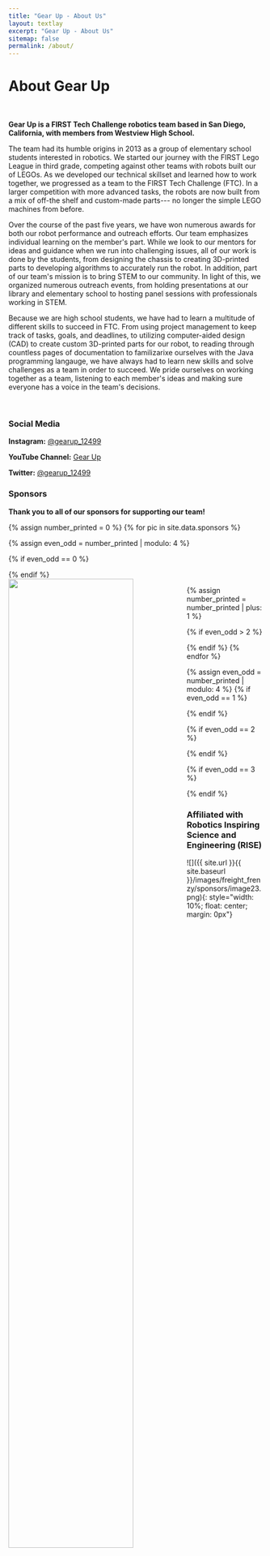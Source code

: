 ```yaml
---
title: "Gear Up - About Us"
layout: textlay
excerpt: "Gear Up - About Us"
sitemap: false
permalink: /about/
---
```


# About Gear Up

<br>

**Gear Up is a FIRST Tech Challenge robotics team based in San Diego, California, with members from Westview High School.**

The team had its humble origins in 2013 as a group of elementary school students interested in robotics. We started our journey with the FIRST Lego League in third grade, competing against other teams with robots built our of LEGOs. As we developed our technical skillset and learned how to work together, we progressed as a team to the FIRST Tech Challenge (FTC). In a larger competition with more advanced tasks, the robots are now built from a mix of off-the shelf and custom-made parts--- no longer the simple LEGO machines from before. 

Over the course of the past five years, we have won numerous awards for both our robot performance and outreach efforts. Our team emphasizes individual learning on the member's part. While we look to our mentors for ideas and guidance when we run into challenging issues, all of our work is done by the students, from designing the chassis to creating 3D-printed parts to developing algorithms to accurately run the robot. In addition, part of our team's mission is to bring STEM to our community. In light of this, we organized numerous outreach events, from holding presentations at our library and elementary school to hosting panel sessions with professionals working in STEM.

Because we are high school students, we have had to learn a multitude of different skills to succeed in FTC. From using project management to keep track of tasks, goals, and deadlines, to utilizing computer-aided design (CAD) to create custom 3D-printed parts for our robot, to reading through countless pages of documentation to familizarixe ourselves with the Java programming langauge, we have always had to learn new skills and solve challenges as a team in order to succeed. We pride ourselves on working together as a team, listening to each member's ideas and making sure everyone has a voice in the team's decisions.

<br>

### Social Media

**Instagram:** [@gearup_12499](https://www.instagram.com/gearup_12499/)

**YouTube Channel:** [Gear Up](https://www.youtube.com/channel/UCO8Uq6jTFN_uF80hEzFgdQA)

**Twitter:** [@gearup_12499](https://twitter.com/gearup_12499)

### Sponsors

**Thank you to all of our sponsors for supporting our team!**

{% assign number_printed = 0 %}
{% for pic in site.data.sponsors %}

{% assign even_odd = number_printed | modulo: 4 %}

{% if even_odd == 0 %}
<div class="row">
{% endif %}

<div class="col-sm-3 clearfix">
<img src="{{ site.url }}{{ site.baseurl }}/images/freight_frenzy/sponsors/{{ pic.image }}" class="img-responsive" width="70%" style="float: left" />
</div>

{% assign number_printed = number_printed | plus: 1 %}

{% if even_odd > 2 %}
</div>
{% endif %}
{% endfor %}

{% assign even_odd = number_printed | modulo: 4 %}
{% if even_odd == 1 %}
</div>
{% endif %}

{% if even_odd == 2 %}
</div>
{% endif %}

{% if even_odd == 3 %}
</div>
{% endif %}

### Affiliated with Robotics Inspiring Science and Engineering (RISE)
![]({{ site.url }}{{ site.baseurl }}/images/freight_frenzy/sponsors/image23.png){: style="width: 10%; float: center; margin: 0px"}
